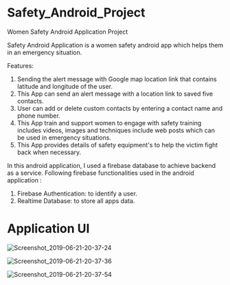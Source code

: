 # Safety_Android_Project
Women Safety Android Application Project

Safety Android Application is a women safety android app which helps them in an emergency situation.

Features:

1. Sending the alert message with Google map location link that contains latitude and longitude of the user.
2. This App can send an alert message with a location link to saved five contacts.
3. User can add or delete custom contacts by entering a contact name and phone number.
4. This App train and support women to engage with safety training includes videos, images and techniques include web posts which can be      used in emergency situations.
5. This App provides details of safety equipment's to help the victim fight back when necessary.

In this android application,  I used a firebase database to achieve backend as a service.
Following firebase functionalities used in the android application :
1. Firebase Authentication: to identify a user.
2. Realtime Database: to store all apps data.

# Application UI

![Screenshot_2019-06-21-20-37-24](https://user-images.githubusercontent.com/47486836/59933225-a823bc00-9466-11e9-8318-c8d501e24746.png)

![Screenshot_2019-06-21-20-37-36](https://user-images.githubusercontent.com/47486836/59933406-094b8f80-9467-11e9-9a4f-3da1d4a6e32e.png)

![Screenshot_2019-06-21-20-37-54](https://user-images.githubusercontent.com/47486836/59933408-09e42600-9467-11e9-8ad4-aeb9369c2ba8.png)
